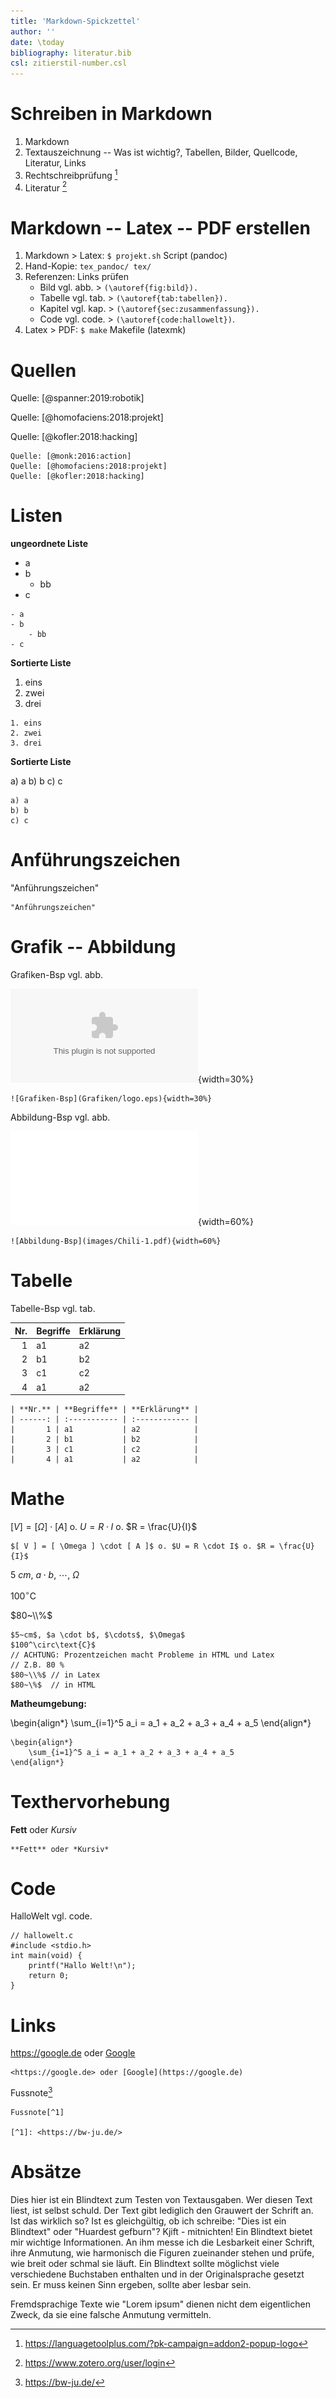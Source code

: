 ```yaml
---
title: 'Markdown-Spickzettel'
author: ''
date: \today
bibliography: literatur.bib 
csl: zitierstil-number.csl
---  
```

<!---------------------------
Referenzen: 
Quelle: [(at)monk:2014:raspberry]

Einheiten: $5~cm$, $\cdot$, $\cdots$, $\Omega$
$100^\circ\text{C}$  > 100◦C
$80~\\%$           > 80 %

Fussnote [^1]        
[^1]: <https://bw-ju.de/>    > \footnote{\url{https://bw-ju.de/}} 

![Logo](images/logo.pdf){width=60%}

Bild vgl. abb.    > (\autoref{fig:bild}). 
Tabelle vgl. tab. > (\autoref{tab:tabellen}). 
Kapitel vgl. kap. > (\autoref{sec:zusammenfassung}). 
Code vgl. code.   > (\autoref{code:halloweltex}). 

<https://bw-ju.de/> > \url{https://bw-ju.de/} 

update: 10-Aug-20
# Markdown - Spickzettel
+------------------------------>

# Schreiben in Markdown 

1. Markdown
2. Textauszeichnung -- Was ist wichtig?, Tabellen, Bilder, Quellcode, Literatur, Links
3. Rechtschreibprüfung [^3]
4. Literatur [^4]
    
[^3]: <https://languagetoolplus.com/?pk-campaign=addon2-popup-logo>
[^4]: <https://www.zotero.org/user/login>

# Markdown -- Latex -- PDF erstellen

1. Markdown > Latex: `$ projekt.sh` Script (pandoc) 
2. Hand-Kopie: `tex_pandoc/ tex/`
3. Referenzen: Links prüfen
	- Bild vgl. abb.    > `(\autoref{fig:bild}).` 
	- Tabelle vgl. tab. > `(\autoref{tab:tabellen}).` 
	- Kapitel vgl. kap. > `(\autoref{sec:zusammenfassung}).`
	- Code vgl. code.   > `(\autoref{code:hallowelt})`. 
4. Latex > PDF: `$ make` Makefile (latexmk)
   
#  Quellen
  
Quelle: [@spanner:2019:robotik]

Quelle: [@homofaciens:2018:projekt]

Quelle: [@kofler:2018:hacking]

```
Quelle: [@monk:2016:action]
Quelle: [@homofaciens:2018:projekt]
Quelle: [@kofler:2018:hacking]
```
  
#  Listen
  
**ungeordnete Liste**
  
- a
- b
	- bb
- c

```
- a
- b
	- bb
- c
```
  
**Sortierte Liste**
  
1. eins
2. zwei
3. drei

```
1. eins
2. zwei
3. drei
```
  
**Sortierte Liste**
  
a) a
b) b
c) c

```
a) a
b) b
c) c
```
  
#  Anführungszeichen
  
"Anführungszeichen" 

```
"Anführungszeichen" 
```
  
  
#  Grafik -- Abbildung

Grafiken-Bsp vgl. abb.
  
![Grafiken-Bsp](Grafiken/logo.eps){width=30%}

```
![Grafiken-Bsp](Grafiken/logo.eps){width=30%}
```

Abbildung-Bsp vgl. abb.
  
![Abbildung-Bsp](images/Chili-1.pdf){width=60%}

```
![Abbildung-Bsp](images/Chili-1.pdf){width=60%}
```
  
#  Tabelle

Tabelle-Bsp vgl. tab.
  
| **Nr.** | **Begriffe** | **Erklärung** |
| ------: | :----------- | :------------ |
|       1 | a1           | a2            |
|       2 | b1           | b2            |
|       3 | c1           | c2            |
|       4 | a1           | a2            |

```
| **Nr.** | **Begriffe** | **Erklärung** |
| ------: | :----------- | :------------ |
|       1 | a1           | a2            |
|       2 | b1           | b2            |
|       3 | c1           | c2            |
|       4 | a1           | a2            |
```
  
#  Mathe
  
$[ V ] = [ \Omega ] \cdot [ A ]$ o. $U = R \cdot I$ o. $R = \frac{U}{I}$

```
$[ V ] = [ \Omega ] \cdot [ A ]$ o. $U = R \cdot I$ o. $R = \frac{U}{I}$
```

$5~cm$, $a \cdot b$, $\cdots$, $\Omega$

$100^\circ\text{C}$  

$80~\\%$           

```
$5~cm$, $a \cdot b$, $\cdots$, $\Omega$
$100^\circ\text{C}$  
// ACHTUNG: Prozentzeichen macht Probleme in HTML und Latex 
// Z.B. 80 %
$80~\\%$ // in Latex
$80~\%$  // in HTML
```
  
**Matheumgebung:**
  
\begin{align*}
	\sum_{i=1}^5 a_i = a_1 + a_2 + a_3 + a_4 + a_5
\end{align*}

```
\begin{align*}
	\sum_{i=1}^5 a_i = a_1 + a_2 + a_3 + a_4 + a_5
\end{align*}
```
  
#  Texthervorhebung
  
**Fett** oder *Kursiv*

```
**Fett** oder *Kursiv*
```
  
#  Code 

HalloWelt vgl. code.
  
```
// hallowelt.c
#include <stdio.h>
int main(void) {
    printf("Hallo Welt!\n");
    return 0;
}
```
  
#  Links 
  
<https://google.de> oder [Google](https://google.de)

```
<https://google.de> oder [Google](https://google.de)
```

Fussnote[^1]       

[^1]: <https://bw-ju.de/>

```
Fussnote[^1]       

[^1]: <https://bw-ju.de/>
```


#  Absätze 
  
Dies hier ist ein Blindtext zum Testen von Textausgaben. Wer diesen Text liest, ist selbst schuld. Der Text gibt lediglich den Grauwert der Schrift an. Ist das wirklich so? Ist es gleichgültig, ob ich schreibe: "Dies ist ein Blindtext" oder "Huardest gefburn"? Kjift - mitnichten! Ein Blindtext bietet mir wichtige Informationen. An ihm messe ich die Lesbarkeit einer Schrift, ihre Anmutung, wie harmonisch die Figuren zueinander stehen und prüfe, wie breit oder schmal sie läuft. Ein Blindtext sollte möglichst viele verschiedene Buchstaben enthalten und in der Originalsprache gesetzt sein. Er muss keinen Sinn ergeben, sollte aber lesbar sein.

Fremdsprachige Texte wie "Lorem ipsum" dienen nicht dem eigentlichen Zweck, da sie eine falsche Anmutung vermitteln.
  
<!--# Literatur-->